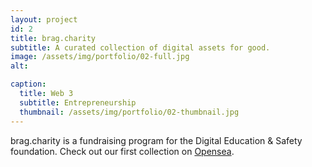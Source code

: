 ```yaml
---
layout: project
id: 2
title: brag.charity
subtitle: A curated collection of digital assets for good.
image: /assets/img/portfolio/02-full.jpg
alt: 

caption:
  title: Web 3
  subtitle: Entrepreneurship
  thumbnail: /assets/img/portfolio/02-thumbnail.jpg
---
```




brag.charity is a fundraising program for the Digital Education & Safety foundation. Check out our first collection on <a href="https://opensea.io/digitaledsafety">Opensea</a>.


<nft-card
contractAddress="0x495f947276749ce646f68ac8c248420045cb7b5e"
tokenId="77085256408163406308004197185999916350236004123346139875108147950390832267265">
</nft-card>
<script src="https://unpkg.com/embeddable-nfts/dist/nft-card.min.js"></script><br /><br />





